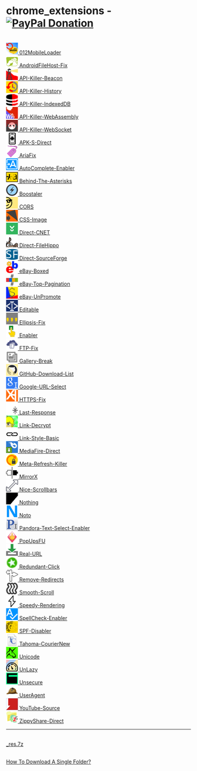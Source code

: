 <h1>chrome_extensions - &nbsp; &nbsp; <a href="https://paypal.me/e1adkarak0" ok><img src="https://www.paypalobjects.com/webstatic/mktg/Logo/pp-logo-100px.png" alt="PayPal Donation" ok></a></h1>

<br/><a href="012MobileLoader/"             ><img alt="" width="32" height="32" src="012MobileLoader/resources/icon.png"             /> 012MobileLoader</a>
<br/><a href="AndroidFileHost-Fix/"         ><img alt="" width="32" height="32" src="AndroidFileHost-Fix/resources/icon.png"         /> AndroidFileHost-Fix</a>
<br/><a href="API-Killer-Beacon/"           ><img alt="" width="32" height="32" src="API-Killer-Beacon/resources/icon.png"          /> API-Killer-Beacon</a>
<br/><a href="API-Killer-History/"          ><img alt="" width="32" height="32" src="API-Killer-History/resources/icon.png"        /> API-Killer-History</a>
<br/><a href="API-Killer-IndexedDB/"        ><img alt="" width="32" height="32" src="API-Killer-IndexedDB/resources/icon.png"            /> API-Killer-IndexedDB</a>
<br/><a href="API-Killer-WebAssembly/"      ><img alt="" width="32" height="32" src="API-Killer-WebAssembly/resources/icon.png"    /> API-Killer-WebAssembly</a>
<br/><a href="API-Killer-WebSocket/"        ><img alt="" width="32" height="32" src="API-Killer-WebSocket/resources/icon.png"               /> API-Killer-WebSocket</a>
<br/><a href="APK-S-Direct/"                ><img alt="" width="32" height="32" src="APK-S-Direct/resources/icon.png"                /> APK-S-Direct</a>
<br/><a href="AriaFix/"                     ><img alt="" width="32" height="32" src="AriaFix/resources/icon.png"                     /> AriaFix</a>
<br/><a href="AutoComplete-Enabler/"        ><img alt="" width="32" height="32" src="AutoComplete-Enabler/resources/icon.png"        /> AutoComplete-Enabler</a>
<br/><a href="Behind-The-Asterisks/"        ><img alt="" width="32" height="32" src="Behind-The-Asterisks/resources/icon.png"        /> Behind-The-Asterisks</a>
<br/><a href="Boostaler/"                   ><img alt="" width="32" height="32" src="Boostaler/resources/icon.png"                   /> Boostaler</a>
<br/><a href="CORS/"                        ><img alt="" width="32" height="32" src="CORS/resources/icon.png"                        /> CORS</a>
<br/><a href="CSS-Image/"                   ><img alt="" width="32" height="32" src="CSS-Image/resources/icon.png"                   /> CSS-Image</a>
<br/><a href="Direct-CNET/"                 ><img alt="" width="32" height="32" src="Direct-CNET/resources/icon.png"         /> Direct-CNET</a>
<br/><a href="Direct-FileHippo/"            ><img alt="" width="32" height="32" src="Direct-FileHippo/resources/icon.png"            /> Direct-FileHippo</a>
<br/><a href="Direct-SourceForge/"          ><img alt="" width="32" height="32" src="Direct-SourceForge/resources/icon.png"          /> Direct-SourceForge</a>
<br/><a href="eBay-Boxed/"                  ><img alt="" width="32" height="32" src="eBay-Boxed/resources/icon.png"                  /> eBay-Boxed</a>
<br/><a href="eBay-Top-Pagination/"         ><img alt="" width="32" height="32" src="eBay-Top-Pagination/resources/icon.png"         /> eBay-Top-Pagination</a>
<br/><a href="eBay-UnPromote/"              ><img alt="" width="32" height="32" src="eBay-UnPromote/resources/icon.png"              /> eBay-UnPromote</a>
<br/><a href="Editable/"                    ><img alt="" width="32" height="32" src="Editable/resources/icon.png"                    /> Editable</a>
<br/><a href="Ellipsis-Fix/"                ><img alt="" width="32" height="32" src="Ellipsis-Fix/resources/icon.png"                /> Ellipsis-Fix</a>
<br/><a href="Enabler/"                     ><img alt="" width="32" height="32" src="Enabler/resources/icon.png"                     /> Enabler</a>
<br/><a href="FTP-Fix/"                     ><img alt="" width="32" height="32" src="FTP-Fix/resources/icon.png"                     /> FTP-Fix</a>
<br/><a href="Gallery-Break/"               ><img alt="" width="32" height="32" src="Gallery-Break/resources/icon.png"               /> Gallery-Break</a>
<br/><a href="GitHub-Download-List/"        ><img alt="" width="32" height="32" src="GitHub-Download-List/resources/icon.png"        /> GitHub-Download-List</a>
<br/><a href="Google-URL-Select/"           ><img alt="" width="32" height="32" src="Google-URL-Select/resources/icon.png"           /> Google-URL-Select</a>
<br/><a href="HTTPS-Fix/"                   ><img alt="" width="32" height="32" src="HTTPS-Fix/resources/icon.png"                   /> HTTPS-Fix</a>
<br/><a href="Last-Response/"               ><img alt="" width="32" height="32" src="Last-Response/resources/icon.png"               /> Last-Response</a>
<br/><a href="Link-Decrypt/"                ><img alt="" width="32" height="32" src="Link-Decrypt/resources/icon.png"                /> Link-Decrypt</a>
<br/><a href="Link-Style-Basic/"            ><img alt="" width="32" height="32" src="Link-Style-Basic/resources/icon.png"            /> Link-Style-Basic</a>
<br/><a href="MediaFire-Direct/"            ><img alt="" width="32" height="32" src="MediaFire-Direct/resources/icon.png"            /> MediaFire-Direct</a>
<br/><a href="Meta-Refresh-Killer/"         ><img alt="" width="32" height="32" src="Meta-Refresh-Killer/resources/icon.png"         /> Meta-Refresh-Killer</a>
<br/><a href="MirrorX/"                     ><img alt="" width="32" height="32" src="MirrorX/resources/icon.png"                     /> MirrorX</a>
<br/><a href="Nice-Scrollbars/"             ><img alt="" width="32" height="32" src="Nice-Scrollbars/resources/icon.png"             /> Nice-Scrollbars</a>
<br/><a href="Nothing/"                     ><img alt="" width="32" height="32" src="Nothing/resources/icon.png"                     /> Nothing</a>
<br/><a href="Noto/"                        ><img alt="" width="32" height="32" src="Noto/resources/icon.png"                        /> Noto</a>
<br/><a href="Pandora-Text-Select-Enabler/" ><img alt="" width="32" height="32" src="Pandora-Text-Select-Enabler/resources/icon.png" /> Pandora-Text-Select-Enabler</a>
<br/><a href="PopUpsFU/"                    ><img alt="" width="32" height="32" src="PopUpsFU/resources/icon.png"                    /> PopUpsFU</a>
<br/><a href="Real-URL/"                    ><img alt="" width="32" height="32" src="Real-URL/resources/icon.png"                    /> Real-URL</a>
<br/><a href="Redundant-Click/"             ><img alt="" width="32" height="32" src="Redundant-Click/resources/icon.png"             /> Redundant-Click</a>
<br/><a href="Remove-Redirects/"            ><img alt="" width="32" height="32" src="Remove-Redirects/resources/icon.png"            /> Remove-Redirects</a>
<br/><a href="Smooth-Scroll/"               ><img alt="" width="32" height="32" src="Smooth-Scroll/resources/icon.png"               /> Smooth-Scroll</a>
<br/><a href="Speedy-Rendering/"            ><img alt="" width="32" height="32" src="Speedy-Rendering/resources/icon.png"            /> Speedy-Rendering</a>
<br/><a href="SpellCheck-Enabler/"          ><img alt="" width="32" height="32" src="SpellCheck-Enabler/resources/icon.png"          /> SpellCheck-Enabler</a>
<br/><a href="SPF-Disabler/"                ><img alt="" width="32" height="32" src="SPF-Disabler/resources/icon.png"                /> SPF-Disabler</a>
<br/><a href="Tahoma-CourierNew/"           ><img alt="" width="32" height="32" src="Tahoma-CourierNew/resources/icon.png"           /> Tahoma-CourierNew</a>
<br/><a href="Unicode/"                     ><img alt="" width="32" height="32" src="Unicode/resources/icon.png"                     /> Unicode</a>
<br/><a href="UnLazy/"                      ><img alt="" width="32" height="32" src="UnLazy/resources/icon.png"                      /> UnLazy</a>
<br/><a href="Unsecure/"                    ><img alt="" width="32" height="32" src="Unsecure/resources/icon.png"                    /> Unsecure</a>
<br/><a href="UserAgent/"                   ><img alt="" width="32" height="32" src="UserAgent/resources/icon.png"                   /> UserAgent</a>
<br/><a href="YouTube-Source/"              ><img alt="" width="32" height="32" src="YouTube-Source/resources/icon.png"              /> YouTube-Source</a>
<br/><a href="ZippyShare-Direct/"           ><img alt="" width="32" height="32" src="ZippyShare-Direct/resources/icon.png"           /> ZippyShare-Direct</a>

<hr/>

<br/><a href="_res.7z"                      >_res.7z</a>

<br/>
<a href="https://github.com/eladkarako/partial-download-github-repository">How To Download A Single Folder?</a>
